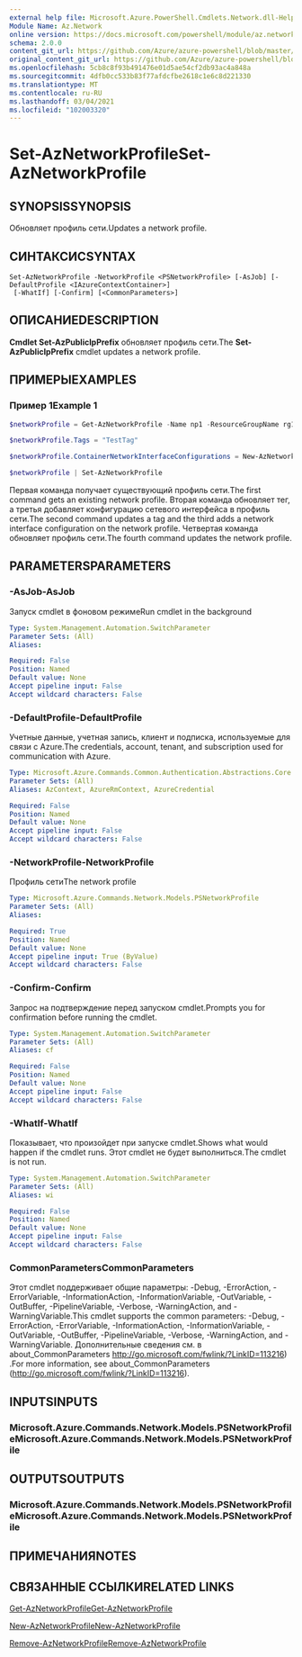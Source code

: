 ```yaml
---
external help file: Microsoft.Azure.PowerShell.Cmdlets.Network.dll-Help.xml
Module Name: Az.Network
online version: https://docs.microsoft.com/powershell/module/az.network/set-aznetworkprofile
schema: 2.0.0
content_git_url: https://github.com/Azure/azure-powershell/blob/master/src/Network/Network/help/Set-AzNetworkProfile.md
original_content_git_url: https://github.com/Azure/azure-powershell/blob/master/src/Network/Network/help/Set-AzNetworkProfile.md
ms.openlocfilehash: 5cb8c8f93b491476e01d5ae54cf2db93ac4a848a
ms.sourcegitcommit: 4dfb0cc533b83f77afdcfbe2618c1e6c8d221330
ms.translationtype: MT
ms.contentlocale: ru-RU
ms.lasthandoff: 03/04/2021
ms.locfileid: "102003320"
---
```

# <span data-ttu-id="174ff-101">Set-AzNetworkProfile</span><span class="sxs-lookup"><span data-stu-id="174ff-101">Set-AzNetworkProfile</span></span>

## <span data-ttu-id="174ff-102">SYNOPSIS</span><span class="sxs-lookup"><span data-stu-id="174ff-102">SYNOPSIS</span></span>
<span data-ttu-id="174ff-103">Обновляет профиль сети.</span><span class="sxs-lookup"><span data-stu-id="174ff-103">Updates a network profile.</span></span>

## <span data-ttu-id="174ff-104">СИНТАКСИС</span><span class="sxs-lookup"><span data-stu-id="174ff-104">SYNTAX</span></span>

```
Set-AzNetworkProfile -NetworkProfile <PSNetworkProfile> [-AsJob] [-DefaultProfile <IAzureContextContainer>]
 [-WhatIf] [-Confirm] [<CommonParameters>]
```

## <span data-ttu-id="174ff-105">ОПИСАНИЕ</span><span class="sxs-lookup"><span data-stu-id="174ff-105">DESCRIPTION</span></span>
<span data-ttu-id="174ff-106">**Cmdlet Set-AzPublicIpPrefix** обновляет профиль сети.</span><span class="sxs-lookup"><span data-stu-id="174ff-106">The **Set-AzPublicIpPrefix** cmdlet updates a network profile.</span></span>

## <span data-ttu-id="174ff-107">ПРИМЕРЫ</span><span class="sxs-lookup"><span data-stu-id="174ff-107">EXAMPLES</span></span>

### <span data-ttu-id="174ff-108">Пример 1</span><span class="sxs-lookup"><span data-stu-id="174ff-108">Example 1</span></span>
```powershell
$networkProfile = Get-AzNetworkProfile -Name np1 -ResourceGroupName rg1

$networkProfile.Tags = "TestTag"

$networkProfile.ContainerNetworkInterfaceConfigurations = New-AzNetworkProfileContainerNicConfig -Name cnicconfig1

$networkProfile | Set-AzNetworkProfile
```

<span data-ttu-id="174ff-109">Первая команда получает существующий профиль сети.</span><span class="sxs-lookup"><span data-stu-id="174ff-109">The first command gets an existing network profile.</span></span> <span data-ttu-id="174ff-110">Вторая команда обновляет тег, а третья добавляет конфигурацию сетевого интерфейса в профиль сети.</span><span class="sxs-lookup"><span data-stu-id="174ff-110">The second command updates a tag and the third adds a network interface configuration on the network profile.</span></span> <span data-ttu-id="174ff-111">Четвертая команда обновляет профиль сети.</span><span class="sxs-lookup"><span data-stu-id="174ff-111">The fourth command updates the network profile.</span></span>

## <span data-ttu-id="174ff-112">PARAMETERS</span><span class="sxs-lookup"><span data-stu-id="174ff-112">PARAMETERS</span></span>

### <span data-ttu-id="174ff-113">-AsJob</span><span class="sxs-lookup"><span data-stu-id="174ff-113">-AsJob</span></span>
<span data-ttu-id="174ff-114">Запуск cmdlet в фоновом режиме</span><span class="sxs-lookup"><span data-stu-id="174ff-114">Run cmdlet in the background</span></span>

```yaml
Type: System.Management.Automation.SwitchParameter
Parameter Sets: (All)
Aliases:

Required: False
Position: Named
Default value: None
Accept pipeline input: False
Accept wildcard characters: False
```

### <span data-ttu-id="174ff-115">-DefaultProfile</span><span class="sxs-lookup"><span data-stu-id="174ff-115">-DefaultProfile</span></span>
<span data-ttu-id="174ff-116">Учетные данные, учетная запись, клиент и подписка, используемые для связи с Azure.</span><span class="sxs-lookup"><span data-stu-id="174ff-116">The credentials, account, tenant, and subscription used for communication with Azure.</span></span>

```yaml
Type: Microsoft.Azure.Commands.Common.Authentication.Abstractions.Core.IAzureContextContainer
Parameter Sets: (All)
Aliases: AzContext, AzureRmContext, AzureCredential

Required: False
Position: Named
Default value: None
Accept pipeline input: False
Accept wildcard characters: False
```

### <span data-ttu-id="174ff-117">-NetworkProfile</span><span class="sxs-lookup"><span data-stu-id="174ff-117">-NetworkProfile</span></span>
<span data-ttu-id="174ff-118">Профиль сети</span><span class="sxs-lookup"><span data-stu-id="174ff-118">The network profile</span></span>

```yaml
Type: Microsoft.Azure.Commands.Network.Models.PSNetworkProfile
Parameter Sets: (All)
Aliases:

Required: True
Position: Named
Default value: None
Accept pipeline input: True (ByValue)
Accept wildcard characters: False
```

### <span data-ttu-id="174ff-119">-Confirm</span><span class="sxs-lookup"><span data-stu-id="174ff-119">-Confirm</span></span>
<span data-ttu-id="174ff-120">Запрос на подтверждение перед запуском cmdlet.</span><span class="sxs-lookup"><span data-stu-id="174ff-120">Prompts you for confirmation before running the cmdlet.</span></span>

```yaml
Type: System.Management.Automation.SwitchParameter
Parameter Sets: (All)
Aliases: cf

Required: False
Position: Named
Default value: None
Accept pipeline input: False
Accept wildcard characters: False
```

### <span data-ttu-id="174ff-121">-WhatIf</span><span class="sxs-lookup"><span data-stu-id="174ff-121">-WhatIf</span></span>
<span data-ttu-id="174ff-122">Показывает, что произойдет при запуске cmdlet.</span><span class="sxs-lookup"><span data-stu-id="174ff-122">Shows what would happen if the cmdlet runs.</span></span>
<span data-ttu-id="174ff-123">Этот cmdlet не будет выполниться.</span><span class="sxs-lookup"><span data-stu-id="174ff-123">The cmdlet is not run.</span></span>

```yaml
Type: System.Management.Automation.SwitchParameter
Parameter Sets: (All)
Aliases: wi

Required: False
Position: Named
Default value: None
Accept pipeline input: False
Accept wildcard characters: False
```

### <span data-ttu-id="174ff-124">CommonParameters</span><span class="sxs-lookup"><span data-stu-id="174ff-124">CommonParameters</span></span>
<span data-ttu-id="174ff-125">Этот cmdlet поддерживает общие параметры: -Debug, -ErrorAction, -ErrorVariable, -InformationAction, -InformationVariable, -OutVariable, -OutBuffer, -PipelineVariable, -Verbose, -WarningAction, and -WarningVariable.</span><span class="sxs-lookup"><span data-stu-id="174ff-125">This cmdlet supports the common parameters: -Debug, -ErrorAction, -ErrorVariable, -InformationAction, -InformationVariable, -OutVariable, -OutBuffer, -PipelineVariable, -Verbose, -WarningAction, and -WarningVariable.</span></span> <span data-ttu-id="174ff-126">Дополнительные сведения см. в about_CommonParameters http://go.microsoft.com/fwlink/?LinkID=113216) .</span><span class="sxs-lookup"><span data-stu-id="174ff-126">For more information, see about_CommonParameters (http://go.microsoft.com/fwlink/?LinkID=113216).</span></span>

## <span data-ttu-id="174ff-127">INPUTS</span><span class="sxs-lookup"><span data-stu-id="174ff-127">INPUTS</span></span>

### <span data-ttu-id="174ff-128">Microsoft.Azure.Commands.Network.Models.PSNetworkProfile</span><span class="sxs-lookup"><span data-stu-id="174ff-128">Microsoft.Azure.Commands.Network.Models.PSNetworkProfile</span></span>

## <span data-ttu-id="174ff-129">OUTPUTS</span><span class="sxs-lookup"><span data-stu-id="174ff-129">OUTPUTS</span></span>

### <span data-ttu-id="174ff-130">Microsoft.Azure.Commands.Network.Models.PSNetworkProfile</span><span class="sxs-lookup"><span data-stu-id="174ff-130">Microsoft.Azure.Commands.Network.Models.PSNetworkProfile</span></span>

## <span data-ttu-id="174ff-131">ПРИМЕЧАНИЯ</span><span class="sxs-lookup"><span data-stu-id="174ff-131">NOTES</span></span>

## <span data-ttu-id="174ff-132">СВЯЗАННЫЕ ССЫЛКИ</span><span class="sxs-lookup"><span data-stu-id="174ff-132">RELATED LINKS</span></span>

[<span data-ttu-id="174ff-133">Get-AzNetworkProfile</span><span class="sxs-lookup"><span data-stu-id="174ff-133">Get-AzNetworkProfile</span></span>](./Get-AzNetworkProfile.md)

[<span data-ttu-id="174ff-134">New-AzNetworkProfile</span><span class="sxs-lookup"><span data-stu-id="174ff-134">New-AzNetworkProfile</span></span>](./New-AzNetworkProfile.md)

[<span data-ttu-id="174ff-135">Remove-AzNetworkProfile</span><span class="sxs-lookup"><span data-stu-id="174ff-135">Remove-AzNetworkProfile</span></span>](./Remove-AzNetworkProfile.md)
